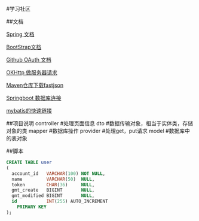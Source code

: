 #学习社区

##文档

[Spring 文档](https://spring.io/guides/gs/serving-web-content/)

[BootStrap文档](https://v3.bootcss.com/components/#navbar)

[Github OAuth 文档](https://developer.github.com/apps/building-oauth-apps/)

[OKHttp 做服务器请求](https://square.github.io/okhttp/)

[Maven仓库下载fastjson](https://mvnrepository.com/artifact/com.alibaba/fastjson)

[Springboot 数据库连接](https://docs.spring.io/spring-boot/docs/2.2.0.RC1/reference/htmlsingle/)

[mybatis的快速链接](http://mybatis.org/spring-boot-starter/mybatis-spring-boot-autoconfigure/)


##项目说明
controller      #处理页面信息
dto             #数据传输对象，相当于实体类，存储对象的类
mapper          #数据库操作
provider        #处理get，put请求
model           #数据库中的表对象

##脚本
```sql
CREATE TABLE user
(
  account_id   VARCHAR(100) NOT NULL,
  name         VARCHAR(50)  NULL,
  token        CHAR(36)     NULL,
  gmt_create   BIGINT       NULL,
  gmt_modified BIGINT       NULL,
  id           INT(255) AUTO_INCREMENT
    PRIMARY KEY
);
```

